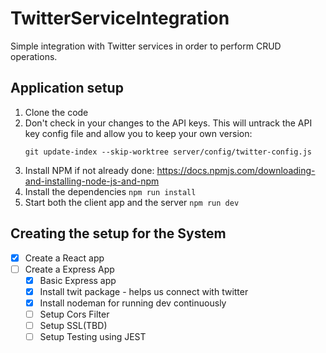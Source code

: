 # TwitterServiceIntegration
Simple integration with Twitter services in order to perform CRUD operations.

## Application setup

1. Clone the code
2. Don't check in your changes to the API keys. This will untrack the API key config file and allow you to keep your own version: 
    ```
    git update-index --skip-worktree server/config/twitter-config.js
    ```
2. Install NPM if not already done: https://docs.npmjs.com/downloading-and-installing-node-js-and-npm
3. Install the dependencies 
    `npm run install`
4. Start both the client app and the server 
    `npm run dev`

 

## Creating the setup for the System

 - [x] Create a React app
 - [ ] Create a Express App
	 - [x] Basic Express app
	 - [x] Install twit package - helps us connect with twitter
	 - [x] Install nodeman for running dev continuously
	 - [ ] Setup Cors Filter
	 - [ ] Setup SSL(TBD)
	 - [ ] Setup Testing using JEST
